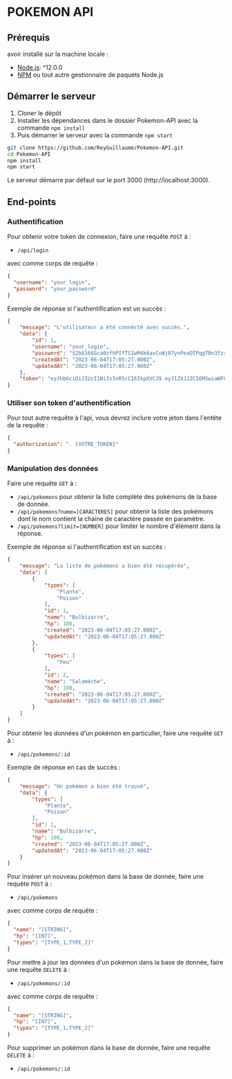 # POKEMON API

## Prérequis 

avoir installé sur la machine locale :
* [Node.js](https://nodejs.org/): ^12.0.0
* [NPM](https://npmjs.org/) ou tout autre gestionnaire de paquets Node.js


## Démarrer le serveur 

1. Cloner le dépôt
2. Installer les dépendances dans le dossier Pokemon-API avec la commande `npm install`
3. Puis démarrer le serveur avec la commande `npm start` 

```bash
git clone https://github.com/ReyGuillaume/Pokemon-API.git
cd Pokemon-API
npm install
npm start
```

Le serveur démarre par défaut sur le port 3000 (http://localhost:3000).

## End-points

### Authentification

Pour obtenir votre token de connexion, faire une requête `POST` à :

* `/api/login`

avec comme corps de requête :

```json
{
  "username": "your_login",
  "password": "your_password"
}
```

Exemple de réponse si l'authentification est un succès :

```json
{
	"message": "L'utilisateur a été connécté avec succès.",
	"data": {
		"id": 1,
		"username": "your_login",
		"password": "$2b$10$Gca0zfhPIfTSIwM4k6avCuWj07ynPeaQTPqgT0n3fzx8UILCMETwa",
		"createdAt": "2023-06-04T17:05:27.000Z",
		"updatedAt": "2023-06-04T17:05:27.000Z"
	},
	"token": "eyJhbGciOiJIUzI1NiIsInR5cCI6IkpXVCJ9.eyJ1ZXJJZCI6MSwiaWF0IjoxNjg1ODk5OTE4LCJleHAiOjE2ODU5ODYzMTh9.mhjQYe1BpZcVZXYmyPilVVP4NQIvXhTYk64vAcCh8eE"
}
```

### Utiliser son token d'authentification

Pour tout autre requête à l'api, vous devrez inclure votre jeton dans l'entête de la requête :

```json
{
  "authorization": ". [VOTRE_TOKEN]"
}
```

### Manipulation des données

Faire une requête `GET` à :

* `/api/pokemons` pour obtenir la liste complète des pokémons de la base de donnée.
* `/api/pokemons?name=[CARACTERES]` pour obtenir la liste des pokémons dont le nom contient la chaine de caractère passée en paramètre.
* `/api/pokemons?limit=[NUMBER]` pour limiter le nombre d'élément dans la réponse.

Exemple de réponse si l'authentification est un succès :

```json
{
	"message": "La liste de pokémons a bien été récupérée",
	"data": [
		{
			"types": [
				"Plante",
				"Poison"
			],
			"id": 1,
			"name": "Bulbizarre",
			"hp": 100,
			"created": "2023-06-04T17:05:27.000Z",
			"updatedAt": "2023-06-04T17:05:27.000Z"
		},
		{
			"types": [
				"Feu"
			],
			"id": 2,
			"name": "Salamèche",
			"hp": 100,
			"created": "2023-06-04T17:05:27.000Z",
			"updatedAt": "2023-06-04T17:05:27.000Z"
		}
	]
}
```

Pour obtenir les données d'un pokémon en particulier, faire une requête `GET` à :

* `/api/pokemons/:id`

Exemple de réponse en cas de succès :

```json
{
	"message": "Un pokémon a bien été trouvé",
	"data": {
		"types": [
			"Plante",
			"Poison"
		],
		"id": 1,
		"name": "Bulbizarre",
		"hp": 100,
		"created": "2023-06-04T17:05:27.000Z",
		"updatedAt": "2023-06-04T17:05:27.000Z"
	}
}
```

Pour insérer un nouveau pokémon dans la base de donnée, faire une requête `POST` à :

* `/api/pokemons`

avec comme corps de requête :

```json
{
  "name": "[STRING]",
  "hp": "[INT]",
  "types": "[TYPE_1,TYPE_2]"
}
```

Pour mettre à jour les données d'un pokémon dans la base de donnée, faire une requête `DELETE` à :

* `/api/pokemons/:id`

avec comme corps de requête :

```json
{
  "name": "[STRING]",
  "hp": "[INT]",
  "types": "[TYPE_1,TYPE_2]"
}
```

Pour supprimer un pokémon dans la base de donnée, faire une requête `DELETE` à :

* `/api/pokemons/:id`

